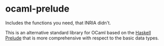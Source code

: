 ocaml-prelude
=============

Includes the functions you need, that INRIA didn't.

This is an alternative standard library for OCaml based on the
[Haskell Prelude](https://hackage.haskell.org/package/base-4.7.0.2/docs/Prelude.html)
that is more comprehensive with respect to the basic data types.
